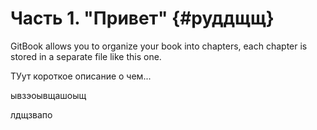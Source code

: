# Часть 1. "Привет" {#руддщщ}

GitBook allows you to organize your book into chapters, each chapter is stored in a separate file like this one.

ТУут короткое описание о чем...

ывзэоывщашоыщ

лдщзвапо

